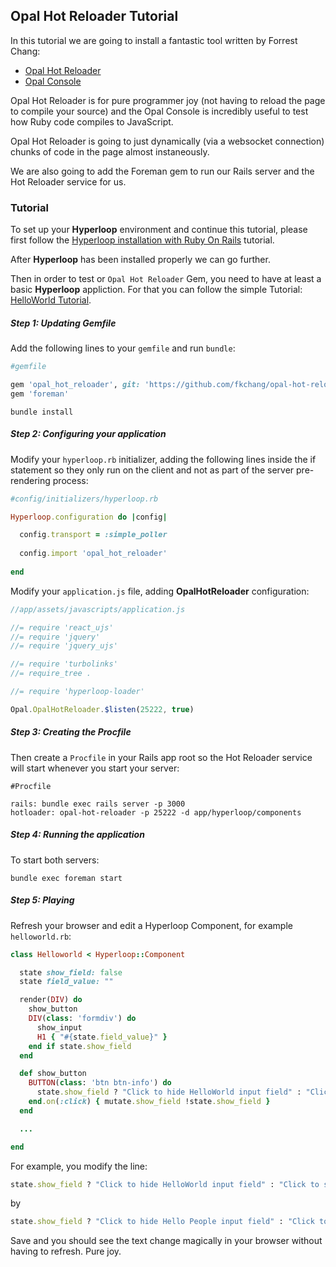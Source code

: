 ## <i class="flaticon-professor-teaching"></i> <span class="bigfirstletter">O</span>pal Hot Reloader Tutorial

In this tutorial we are going to install a fantastic tool written by Forrest Chang:

+ [Opal Hot Reloader](https://github.com/fkchang/opal-hot-reloader)
+ [Opal Console](https://github.com/fkchang/opal-console)

Opal Hot Reloader is for pure programmer joy (not having to reload the page to compile your source) and the Opal Console is incredibly useful to test how Ruby code compiles to JavaScript.

Opal Hot Reloader is going to just dynamically (via a websocket connection) chunks of code in the page almost instaneously.

We are also going to add the Foreman gem to run our Rails server and the Hot Reloader service for us.

### Tutorial

To set up your **Hyperloop** environment and continue this tutorial, please first follow the [Hyperloop installation with Ruby On Rails](/installation#rorsetup) tutorial.

After **Hyperloop** has been installed properly we can go further.

Then in order to test or `Opal Hot Reloader` Gem, you need to have at least a basic **Hyperloop** appliction. For that you can follow the simple Tutorial: [HelloWorld Tutorial](/tutorials/hyperlooprails/helloworld).

##### Step 1: Updating Gemfile

Add the following lines to your `gemfile` and run `bundle`:

```ruby
#gemfile

gem 'opal_hot_reloader', git: 'https://github.com/fkchang/opal-hot-reloader.git'
gem 'foreman'
```

`bundle install`

##### Step 2: Configuring your application

Modify your `hyperloop.rb` initializer, adding the following lines inside the if statement so they only run on the client and not as part of the server pre-rendering process:

```ruby
#config/initializers/hyperloop.rb

Hyperloop.configuration do |config|

  config.transport = :simple_poller
  
  config.import 'opal_hot_reloader'
 
end
```

Modify your `application.js` file, adding **OpalHotReloader** configuration:

```javascript
//app/assets/javascripts/application.js

//= require 'react_ujs'
//= require 'jquery'
//= require 'jquery_ujs'

//= require 'turbolinks'
//= require_tree .

//= require 'hyperloop-loader'

Opal.OpalHotReloader.$listen(25222, true)

```

##### Step 3: Creating the Procfile

Then create a `Procfile` in your Rails app root so the Hot Reloader service will start whenever you start your server:

```text
#Procfile

rails: bundle exec rails server -p 3000
hotloader: opal-hot-reloader -p 25222 -d app/hyperloop/components
```

##### Step 4: Running the application

To start both servers:

`bundle exec foreman start`


##### Step 5: Playing 

Refresh your browser and edit a Hyperloop Component, for example `helloworld.rb`:

```ruby
class Helloworld < Hyperloop::Component

  state show_field: false
  state field_value: ""

  render(DIV) do
    show_button
    DIV(class: 'formdiv') do
      show_input
      H1 { "#{state.field_value}" }
    end if state.show_field
  end

  def show_button
    BUTTON(class: 'btn btn-info') do
      state.show_field ? "Click to hide HelloWorld input field" : "Click to show HelloWorld input field"
    end.on(:click) { mutate.show_field !state.show_field }
  end

  ...

end
```

For example, you modify the line:

```ruby
state.show_field ? "Click to hide HelloWorld input field" : "Click to show HelloWorld input field"
```

by

```ruby
state.show_field ? "Click to hide Hello People input field" : "Click to show People input field"
```

Save and you should see the text change magically in your browser without having to refresh. Pure joy.  